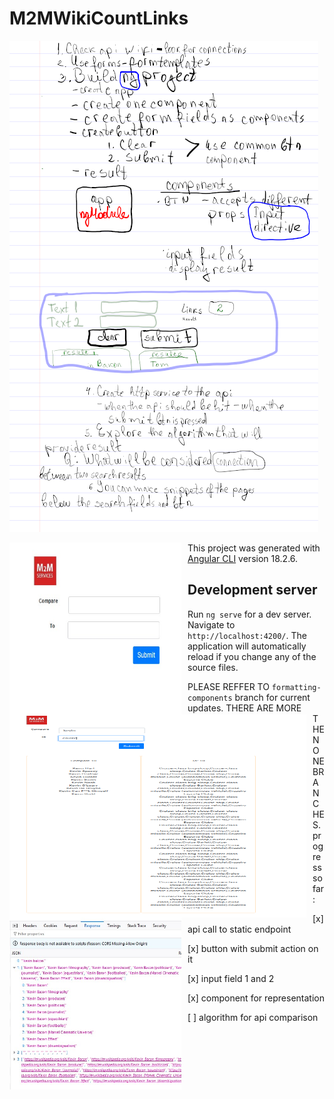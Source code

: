 # M2MWikiCountLinks

![Plan](./public/work_on_Friday.png?raw=true "Working Plan")

<img src="./public/UI-presentation.jpg"
     alt="First page"
     style="float: left; margin-right: 10px;" height="275px" width="275px" />
<img src="./public/results_from_wikipedia.png"
     alt="First page"
     style="float: left; margin-right: 10px;" height="325px" width="475px" />
<img src="./public/api_response.jpg"
     alt="First page"
     style="float: left; margin-right: 10px;" height="275px" width="275px" />
This project was generated with [Angular CLI](https://github.com/angular/angular-cli) version 18.2.6.

## Development server

Run `ng serve` for a dev server. Navigate to `http://localhost:4200/`. The application will automatically reload if you change any of the source files.

PLEASE REFFER TO `formatting-components` branch for current updates.
THERE ARE MORE THEN ONE BRANCHES. 
progress so far:

[x] api call to static endpoint

[x] button with submit action on it

[x] input field 1 and 2

[x] component for representation

[ ] algorithm for api comparison

